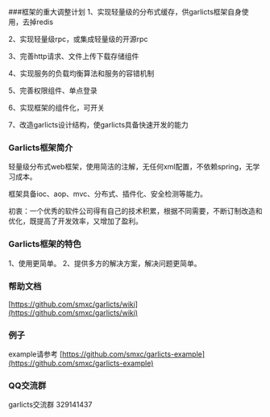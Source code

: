 ###框架的重大调整计划
1、实现轻量级的分布式缓存，供garlicts框架自身使用，去掉redis   

2、实现轻量级rpc，或集成轻量级的开源rpc   

3、完善http请求、文件上传下载存储组件   

4、实现服务的负载均衡算法和服务的容错机制   

5、完善权限组件、单点登录   

6、实现框架的组件化，可开关   

7、改造garlicts设计结构，使garlicts具备快速开发的能力   

### Garlicts框架简介

轻量级分布式web框架，使用简洁的注解，无任何xml配置，不依赖spring，无学习成本。 

框架具备ioc、aop、mvc、分布式、插件化、安全检测等能力。

初衷：一个优秀的软件公司得有自己的技术积累，根据不同需要，不断订制改造和优化，既提高了开发效率，又增加了盈利。

### Garlicts框架的特色

1、使用更简单。
2、提供多方的解决方案，解决问题更简单。

### 帮助文档

[https://github.com/smxc/garlicts/wiki](https://github.com/smxc/garlicts/wiki)

### 例子

example请参考 [https://github.com/smxc/garlicts-example](https://github.com/smxc/garlicts-example)

### QQ交流群
garlicts交流群 329141437
